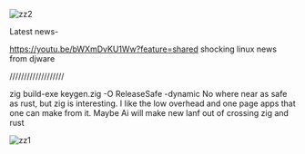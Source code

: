 ![zz2](https://github.com/user-attachments/assets/e54f4c9f-843b-4ae3-85b3-515c673b739e)


Latest news-



https://youtu.be/bWXmDvKU1Ww?feature=shared  shocking linux news from djware 



///////////////////

zig build-exe keygen.zig -O ReleaseSafe -dynamic    No where near as safe as rust, but zig is interesting. I like the low overhead and one page apps that one can make from it. Maybe Ai will make new lanf out of crossing zig and rust 



 



![zz1](https://github.com/user-attachments/assets/26522f0b-7f6e-43b8-9298-d24958cd6ec4)
